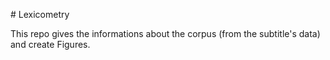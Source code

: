 # Lexicometry 

This repo gives the informations about the corpus (from the subtitle's data) and create Figures.